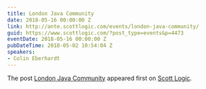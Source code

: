 ```yaml
---
title: London Java Community
date: 2018-05-16 00:00:00 Z
link: http://ante.scottlogic.com/events/london-java-community/
guid: https://www.scottlogic.com/?post_type=events&p=4473
eventDate: 2018-05-16 00:00:00 Z
pubDateTime: 2018-05-02 10:54:04 Z
speakers:
- Colin Eberhardt
---
```


<p>The post <a rel="nofollow" href="http://ante.scottlogic.com/events/london-java-community/">London Java Community</a> appeared first on <a rel="nofollow" href="http://ante.scottlogic.com">Scott Logic</a>.</p>